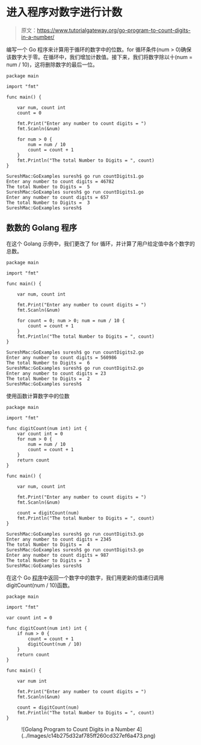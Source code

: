 # 进入程序对数字进行计数

> 原文：<https://www.tutorialgateway.org/go-program-to-count-digits-in-a-number/>

编写一个 Go 程序来计算用于循环的数字中的位数。for 循环条件(num > 0)确保该数字大于零。在循环中，我们增加计数值。接下来，我们将数字除以十(num = num / 10)，这将删除数字的最后一位。

```
package main

import "fmt"

func main() {

    var num, count int
    count = 0

    fmt.Print("Enter any number to count digits = ")
    fmt.Scanln(&num)

    for num > 0 {
        num = num / 10
        count = count + 1
    }
    fmt.Println("The total Number to Digits = ", count)
}
```

```
SureshMac:GoExamples suresh$ go run countDigits1.go
Enter any number to count digits = 46782
The total Number to Digits =  5
SureshMac:GoExamples suresh$ go run countDigits1.go
Enter any number to count digits = 657
The total Number to Digits =  3
SureshMac:GoExamples suresh$ 
```

## 数数的 Golang 程序

在这个 Golang 示例中，我们更改了 for 循环，并计算了用户给定值中各个数字的总数。

```
package main

import "fmt"

func main() {

    var num, count int

    fmt.Print("Enter any number to count digits = ")
    fmt.Scanln(&num)

    for count = 0; num > 0; num = num / 10 {
        count = count + 1
    }
    fmt.Println("The total Number to Digits = ", count)
}
```

```
SureshMac:GoExamples suresh$ go run countDigits2.go
Enter any number to count digits = 560986
The total Number to Digits =  6
SureshMac:GoExamples suresh$ go run countDigits2.go
Enter any number to count digits = 23
The total Number to Digits =  2
SureshMac:GoExamples suresh$ 
```

使用函数计算数字中的位数

```
package main

import "fmt"

func digitCount(num int) int {
    var count int = 0
    for num > 0 {
        num = num / 10
        count = count + 1
    }
    return count
}

func main() {

    var num, count int

    fmt.Print("Enter any number to count digits = ")
    fmt.Scanln(&num)

    count = digitCount(num)
    fmt.Println("The total Number to Digits = ", count)
}
```

```
SureshMac:GoExamples suresh$ go run countDigits3.go
Enter any number to count digits = 2345
The total Number to Digits =  4
SureshMac:GoExamples suresh$ go run countDigits3.go
Enter any number to count digits = 987
The total Number to Digits =  3
SureshMac:GoExamples suresh$ 
```

在这个 Go [程序](https://www.tutorialgateway.org/go-programs/)中返回一个数字中的数字，我们用更新的值递归调用 digitCount(num / 10)函数。

```
package main

import "fmt"

var count int = 0

func digitCount(num int) int {
    if num > 0 {
        count = count + 1
        digitCount(num / 10)
    }
    return count
}

func main() {

    var num int

    fmt.Print("Enter any number to count digits = ")
    fmt.Scanln(&num)

    count = digitCount(num)
    fmt.Println("The total Number to Digits = ", count)
}
```

<figure class="wp-block-image size-large">![Golang Program to Count Digits in a Number 4](../Images/c14b275d32af785ff260cd327ef6a473.png)</figure>
